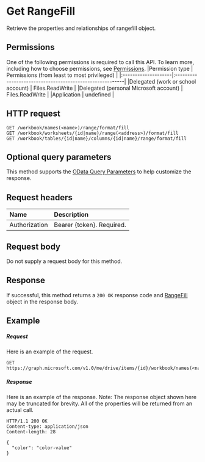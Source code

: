 # Get RangeFill

Retrieve the properties and relationships of rangefill object.
## Permissions
One of the following permissions is required to call this API. To learn more, including how to choose permissions, see [Permissions](../../../concepts/permissions_reference.md).
|Permission type      | Permissions (from least to most privileged)              | 
|:--------------------|:---------------------------------------------------------| 
|Delegated (work or school account) | Files.ReadWrite    | 
|Delegated (personal Microsoft account) | Files.ReadWrite    | 
|Application | undefined | 

## HTTP request
<!-- { "blockType": "ignored" } -->
```http
GET /workbook/names(<name>)/range/format/fill
GET /workbook/worksheets/{id|name}/range(<address>)/format/fill
GET /workbook/tables/{id|name}/columns/{id|name}/range/format/fill
```
## Optional query parameters
This method supports the [OData Query Parameters](http://developer.microsoft.com/en-us/graph/docs/overview/query_parameters) to help customize the response.

## Request headers
| Name      |Description|
|:----------|:----------|
| Authorization  | Bearer {token}. Required. |


## Request body
Do not supply a request body for this method.
## Response
If successful, this method returns a `200 OK` response code and [RangeFill](../resources/rangefill.md) object in the response body.
## Example
##### Request
Here is an example of the request.
<!-- {
  "blockType": "request",
  "name": "get_rangefill"
}-->
```http
GET https://graph.microsoft.com/v1.0/me/drive/items/{id}/workbook/names(<name>)/range/format/fill
```
##### Response
Here is an example of the response. Note: The response object shown here may be truncated for brevity. All of the properties will be returned from an actual call.
<!-- {
  "blockType": "response",
  "truncated": true,
  "@odata.type": "microsoft.graph.rangeFill"
} -->
```http
HTTP/1.1 200 OK
Content-type: application/json
Content-length: 28

{
  "color": "color-value"
}
```

<!-- uuid: 8fcb5dbc-d5aa-4681-8e31-b001d5168d79
2015-10-25 14:57:30 UTC -->
<!-- {
  "type": "#page.annotation",
  "description": "Get RangeFill",
  "keywords": "",
  "section": "documentation",
  "tocPath": ""
}-->